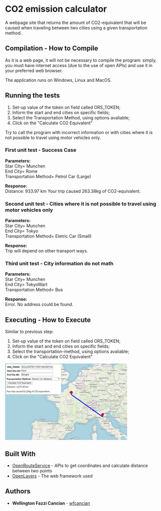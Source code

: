 # CO2 emission calculator

A webpage site that returns the amount of CO2-equivalent that will be caused when traveling between two cities using a given transportation method.

## Compilation - How to Compile

As it is a web page, it will not be necessary to compile the program: simply,  you must have internet access (due to the use of open APIs) and use it in your preferred web browser.

The application runs on Windows, Linux and MacOS.

## Running the tests

1. Set-up value of the token on field called ORS_TOKEN;
2. Inform the start and end cities on specific fields;
3. Select the Transportation Method, using options avaliable;
4. Click on the "Calculate CO2 Equivalent"

Try to call the program with incorrect information or with cities where it is not possible to travel using motor vehicles only.

### First unit test - Success Case
**Parameters:**\
Star City= Munchen\
End City= Rome\
Transportation Method= Petrol Car (Large)

**Response:**\
Distance: 933.97 km 
Your trip caused 263.38kg of CO2-equivalent. 

### Second unit test - Cities where it is not possible to travel using motor vehicles only
**Parameters:**\
Star City= Munchen\
End City= Tokyo\
Transportation Method= Eletric Car (Small)

**Response:**\
Trip will depend on other transport ways. 

### Third unit test - City information do not math
**Parameters:**\
Star City= Munchen\
End City= TokyoWart\
Transportation Method= Bus

**Response:**\
Error. No address could be found. 

## Executing - How to Execute

Similar to previous step:
1. Set-up value of the token on field called ORS_TOKEN;
2. Inform the start and end cities on specific fields;
3. Select the transportation-method, using options avaliable;
4. Click on the "Calculate CO2 Equivalent"

![Example: how to Execute](https://github.com/wfcancan/co2_calculator/blob/master/example_co2.png)

## Built With
* [OpenRouteService](https://openrouteservice.org/) - APIs to get coordinates and calculate distance between two points
* [OpenLayers](http://openlayers.org) - The web framework used

## Authors

* **Wellington Fazzi Cancian** - [wfcancian](https://github.com/wfcancan)
